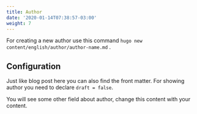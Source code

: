 ```yaml
---
title: Author
date: '2020-01-14T07:38:57-03:00'
weight: 7
---
```


For creating a new author use this command `hugo new content/english/author/author-name.md` .

## Configuration

Just like blog post here you can also find the front matter. For showing author you need to declare `draft = false`.

You will see some other field about author, change this content with your content.

